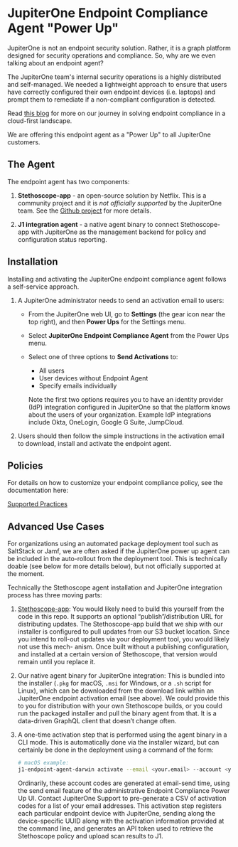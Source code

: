 # JupiterOne Endpoint Compliance Agent "Power Up"

JupiterOne is not an endpoint security solution. Rather, it is a graph platform
designed for security operations and compliance. So, why are we even talking
about an endpoint agent?

The JupiterOne team's internal security operations is a highly distributed and
self-managed. We needed a lightweight approach to ensure that users have
correctly configured their own endpoint devices (i.e. laptops) and prompt them
to remediate if a non-compliant configuration is detected.

Read [this blog][1] for more on our journey in solving endpoint compliance in a
cloud-first landscape.

We are offering this endpoint agent as a "Power Up" to all JupiterOne customers.

## The Agent

The endpoint agent has two components:

1. **Stethoscope-app** - an open-source solution by Netflix. This is a community
   project and it is _not officially supported_ by the JupiterOne team. See the
   [Github project][2] for more details.

1. **J1 integration agent** - a native agent binary to connect Stethoscope-app
   with JupiterOne as the management backend for policy and configuration status
   reporting.

## Installation

Installing and activating the JupiterOne endpoint compliance agent follows a
self-service approach.

1. A JupiterOne administrator needs to send an activation email to users:

   - From the JupiterOne web UI, go to **Settings** (the gear icon near the top
     right), and then **Power Ups** for the Settings menu.

   - Select **JupiterOne Endpoint Compliance Agent** from the Power Ups menu.

   - Select one of three options to **Send Activations** to:

     - All users
     - User devices without Endpoint Agent
     - Specify emails individually

     Note the first two options requires you to have an identity provider (IdP)
     integration configured in JupiterOne so that the platform knows about the
     users of your organization. Example IdP integrations include Okta, OneLogin,
     Google G Suite, JumpCloud.

1. Users should then follow the simple instructions in the activation email to
   download, install and activate the endpoint agent.

## Policies

For details on how to customize your endpoint compliance policy, see the
documentation here:

<a href="https://github.com/Netflix-Skunkworks/stethoscope-app/blob/master/docs/POLICIES.md#supported-practices" target="_blank">Supported Practices</a>

## Advanced Use Cases

For organizations using an automated package deployment tool such as SaltStack or
Jamf, we are often asked if the JupiterOne power up agent can be included in the
auto-rollout from the deployment tool. This is technically doable (see below for
more details below), but not officially supported at the moment.

Technically the Stethoscope agent installation and JupiterOne integration
process has three moving parts:

1. [Stethoscope-app][2]: You would likely need to build this yourself from the
   code in this repo. It supports an optional “publish”/distribution URL for
   distributing updates. The Stethoscope-app build that we ship with our installer
   is configured to pull updates from our S3 bucket location. Since you intend to
   roll-out updates via your deployment tool, you would likely not use this mech-
   anism. Once built without a publishing configuration, and installed at a certain
   version of Stethoscope, that version would remain until you replace it.

1. Our native agent binary for JupiterOne integration: This is bundled into the
   installer (`.pkg` for macOS, `.msi` for Windows, or a `.sh` script for Linux),
   which can be downloaded from the download link within an JupiterOne endpoint
   activation email (see above). We could provide this to you for distribution
   with your own Stethoscope builds, or you could run the packaged installer and
   pull the binary agent from that. It is a data-driven GraphQL client that
   doesn’t change often.

1. A one-time activation step that is performed using the agent binary in a CLI
   mode. This is automatically done via the installer wizard, but can certainly
   be done in the deployment using a command of the form:

   ```bash
   # macOS example:
   j1-endpoint-agent-darwin activate --email <your.email> --account <your J1 account name> --code <one-time-use activation code>
   ```

   Ordinarily, these account codes are generated at email-send time, using the
   send email feature of the administrative Endpoint Compliance Power Up UI.
   Contact JupiterOne Support to pre-generate a CSV of activation codes for a
   list of your email addresses. This activation step registers each particular
   endpoint device with JupiterOne, sending along the device-specific UUID along
   with the activation information provided at the command line, and generates
   an API token used to retrieve the Stethoscope policy and upload scan results
   to J1.

[1]: https://jupiterone.com/blog/solving-for-endpoint-compliance-in-a-cloud-first-landscape/
[2]: https://github.com/Netflix-Skunkworks/stethoscope-app/

